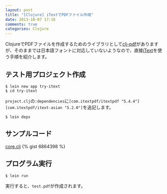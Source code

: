 ```yaml
---
layout: post
title: "[Clojure] iTextでPDFファイル作成"
date: 2013-10-07 17:16
comments: true
categories: Clojure
---
```

ClojureでPDFファイルを作成するためのライブラリとして[clj-pdf](https://github.com/yogthos/clj-pdf)がありますが、そのままでは日本語フォントに対応していないようなので、直接[iText](http://itextpdf.com/)を使う手順を紹介します。

## テスト用プロジェクト作成
```
$ lein new app try-itext
$ cd try-itext
```
`project.clj`の`:dependencies`に`[com.itextpdf/itextpdf "5.4.4"]` `[com.itextpdf/itext-asian "5.2.0"]`を追記します。
```
$ lein deps
```

## サンプルコード
[core.clj](https://gist.github.com/matstani/6864398)
{% gist 6864398 %}

## プログラム実行
```
$ lein run
```
実行すると、`test.pdf`が作成されます。
